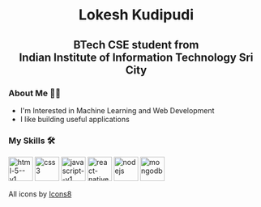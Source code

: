 <h1 align="center">Lokesh Kudipudi</h1>
<h2 align="center">BTech CSE student from <br> Indian Institute of Information Technology Sri City</h2>
<h3>About Me 🧑‍🎓</h3>
<ul>
  <li>I'm Interested in Machine Learning and Web Development</li>
  <li>I like building useful applications </li>
</ul>
<h3>My Skills 🛠️</h3>
<div style={display:'flex'}>
  <img width="48" height="48" src="https://img.icons8.com/color/48/html-5--v1.png" alt="html-5--v1"/>
  <img width="48" height="48" src="https://img.icons8.com/color/48/css3.png" alt="css3"/>
  <img width="48" height="48" src="https://img.icons8.com/color/48/javascript--v1.png" alt="javascript--v1"/>
  <img width="48" height="48" src="https://img.icons8.com/color/48/react-native.png" alt="react-native"/>
  <img width="48" height="48" src="https://img.icons8.com/color/48/nodejs.png" alt="nodejs"/>
  <img width="48" height="48" src="https://img.icons8.com/color/48/mongodb.png" alt="mongodb"/>
</div>

All icons by <a href="https://icons8.com">Icons8</a>
<!---
Lokesh-Kudipudi/Lokesh-Kudipudi is a ✨ special ✨ repository because its `README.md` (this file) appears on your GitHub profile.
You can click the Preview link to take a look at your changes.
--->
